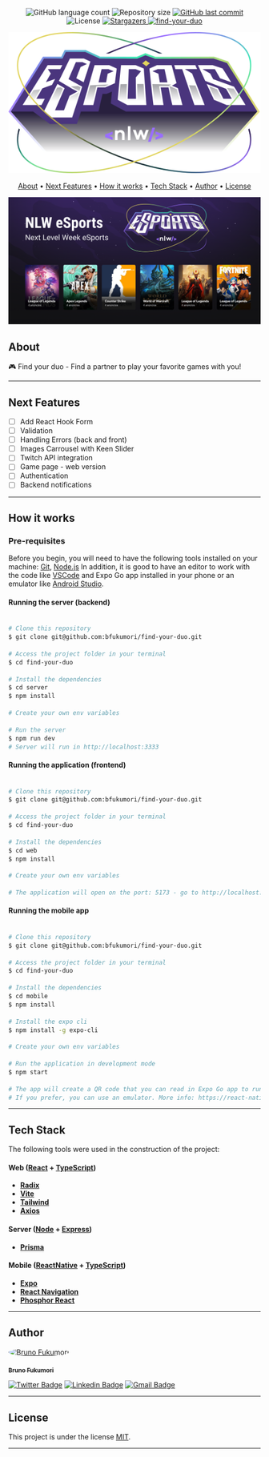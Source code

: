 
<p align="center">
  <img alt="GitHub language count" src="https://img.shields.io/github/languages/count/bfukumori/find-your-duo?color=%2304D361">

  <img alt="Repository size" src="https://img.shields.io/github/repo-size/bfukumori/find-your-duo">
 
  <a href="https://github.com/bfukumori/find-your-duo/commits/master">
    <img alt="GitHub last commit" src="https://img.shields.io/github/last-commit/bfukumori/find-your-duo">
  </a>
    
   <img alt="License" src="https://img.shields.io/badge/license-MIT-brightgreen">
   <a href="https://github.com/bfukumori/find-your-duo/stargazers">
    <img alt="Stargazers" src="https://img.shields.io/github/stars/bfukumori/find-your-duo?style=social">
  </a>

  <a href="">
    <img alt="find-your-duo" src="https://img.shields.io/badge/find-your-duo-%237159c1?style=flat&logo=ghost">
  </a>
</p>

<div align="center">
	<img alt="find-your-duo" title="#find-your-duo" src="./.github/logo.svg" />
</div>

<p align="center">
  <a href="#about">About</a> •
  <a href="#next-features">Next Features</a> •
  <a href="#how-it-works">How it works</a> • 
  <a href="#tech-stack">Tech Stack</a> • 
  <a href="#author">Author</a> • 
  <a href="#user-content-license">License</a>
</p>

<div align="center"> 
	<img alt="find-your-duo" title="#find-your-duo" src="./.github/banner.png" />
</div>

## About

🎮 Find your duo - Find a partner to play your favorite games with you!


---

## Next Features

- [ ] Add React Hook Form
- [ ] Validation
- [ ] Handling Errors (back and front)
- [ ] Images Carrousel with Keen Slider
- [ ] Twitch API integration
- [ ] Game page - web version
- [ ] Authentication
- [ ] Backend notifications

---

## How it works

### Pre-requisites

Before you begin, you will need to have the following tools installed on your machine:
[Git](https://git-scm.com), [Node.js](https://nodejs.org/en/)
In addition, it is good to have an editor to work with the code like [VSCode](https://code.visualstudio.com/) and Expo Go app installed in your phone or an emulator like [Android Studio](https://react-native.rocketseat.dev/).


#### Running the server (backend)

```bash

# Clone this repository
$ git clone git@github.com:bfukumori/find-your-duo.git

# Access the project folder in your terminal
$ cd find-your-duo

# Install the dependencies
$ cd server
$ npm install

# Create your own env variables

# Run the server
$ npm run dev
# Server will run in http://localhost:3333

```

#### Running the application (frontend)

```bash

# Clone this repository
$ git clone git@github.com:bfukumori/find-your-duo.git

# Access the project folder in your terminal
$ cd find-your-duo

# Install the dependencies
$ cd web
$ npm install

# Create your own env variables

# The application will open on the port: 5173 - go to http://localhost:5173


```

#### Running the mobile app

```bash

# Clone this repository
$ git clone git@github.com:bfukumori/find-your-duo.git

# Access the project folder in your terminal
$ cd find-your-duo

# Install the dependencies
$ cd mobile
$ npm install

# Install the expo cli
$ npm install -g expo-cli

# Create your own env variables

# Run the application in development mode
$ npm start

# The app will create a QR code that you can read in Expo Go app to run in your mobile device.
# If you prefer, you can use an emulator. More info: https://react-native.rocketseat.dev/

```

---

## Tech Stack

The following tools were used in the construction of the project:

#### **Web**  ([React](https://reactjs.org/)  +  [TypeScript](https://www.typescriptlang.org/))

- **[Radix](https://www.radix-ui.com/)**
- **[Vite](https://vitejs.dev/)**
- **[Tailwind](https://tailwindcss.com/)**
- **[Axios](https://axios-http.com/)**


#### **Server**  ([Node](https://nodejs.org/en/)  +  [Express](https://expressjs.com/pt-br/))

- **[Prisma](https://www.prisma.io/)**


#### **Mobile**  ([ReactNative](https://reactnative.dev/)  +  [TypeScript](https://www.typescriptlang.org/))

- **[Expo](https://docs.expo.dev/)**
- **[React Navigation](https://reactnavigation.org/)**
- **[Phosphor React](https://github.com/duongdev/phosphor-react-native)**

---
## Author

<a href="https://www.facebook.com/bruno.fukumori.9/">
 <img style="border-radius: 50%;" src="https://avatars.githubusercontent.com/u/82473580?v=4" width="100px;" alt="Bruno Fukumori"/>
 <br />
  
 <sub><b>Bruno Fukumori</b></sub></a> <a href="https://www.facebook.com/bruno.fukumori.9/" title="facebook"></a>
 <br />

[![Twitter Badge](https://img.shields.io/badge/-Twitter-1ca0f1?style=flat-square&labelColor=1ca0f1&logo=twitter&logoColor=white&link=https://twitter.com/hi_fukujp)](https://twitter.com/hi_fukujp) [![Linkedin Badge](https://img.shields.io/badge/-Linkedin-blue?style=flat-square&logo=Linkedin&logoColor=white&link=https://www.linkedin.com/in/bfukumori/)](https://www.linkedin.com/in/bfukumori/) 
[![Gmail Badge](https://img.shields.io/badge/-Gmail-c14438?style=flat-square&logo=Gmail&logoColor=white&link=mailto:brunofukumori@gmail.com)](mailto:brunofukumori@gmail.com)

---

## License

This project is under the license [MIT](./LICENSE).

---

